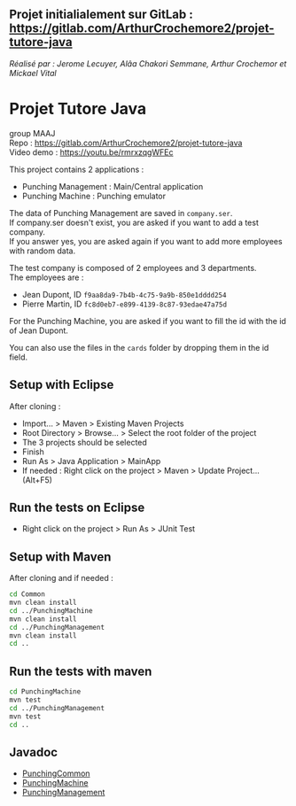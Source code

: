 ## Projet initialialement sur GitLab : https://gitlab.com/ArthurCrochemore2/projet-tutore-java

_Réalisé par : Jerome Lecuyer, Alâa Chakori Semmane, Arthur Crochemor et Mickael Vital_

##

# Projet Tutore Java

group MAAJ<br>
Repo : https://gitlab.com/ArthurCrochemore2/projet-tutore-java<br>
Video demo : https://youtu.be/rmrxzqgWFEc

This project contains 2 applications :
- Punching Management : Main/Central application
- Punching Machine : Punching emulator

The data of Punching Management are saved in `company.ser`.<br>
If company.ser doesn't exist, you are asked if you want to add a test company.<br>
If you answer yes, you are asked again if you want to add more employees with random data.

The test company is composed of 2 employees and 3 departments.<br>
The employees are :
- Jean Dupont, ID `f9aa8da9-7b4b-4c75-9a9b-850e1dddd254`
- Pierre Martin, ID `fc8d0eb7-e899-4139-8c87-93edae47a75d`

For the Punching Machine, you are asked if you want to fill the id with the id of Jean Dupont.

You can also use the files in the `cards` folder by dropping them in the id field.

## Setup with Eclipse

After cloning :
- Import... > Maven > Existing Maven Projects
- Root Directory > Browse... > Select the root folder of the project
- The 3 projects should be selected
- Finish
- Run As > Java Application > MainApp
- If needed : Right click on the project > Maven > Update Project... (Alt+F5)

## Run the tests on Eclipse

- Right click on the project > Run As > JUnit Test

## Setup with Maven

After cloning and if needed :

```bash
cd Common
mvn clean install
cd ../PunchingMachine
mvn clean install
cd ../PunchingManagement
mvn clean install
cd ..
```

## Run the tests with maven

```bash
cd PunchingMachine
mvn test
cd ../PunchingManagement
mvn test
cd ..
```
## Javadoc

- [PunchingCommon](Common/Javadoc/index.html)
- [PunchingMachine](PunchingMachine/Javadoc/index.html)
- [PunchingManagement](PunchingManagement/Javadoc/index.html)

